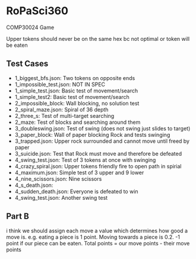# RoPaSci360
COMP30024 Game

Upper tokens should never be on the same hex bc not optimal or token will be eaten

## Test Cases
- 1_biggest_bfs.json: Two tokens on opposite ends
- 1_impossible_test.json: NOT IN SPEC
- 1_simple_test.json: Basic test of movement/search
- 1_simple_test2: Basic test of movement/search
- 2_impossible_block: Wall blocking, no solution test
- 2_spiral_maze.json: Spiral of 36 depth
- 2_three_s: Test of multi-target searching
- 2_maze: Test of blocks and searching around them
- 3_doubleswing.json: Test of swing (does not swing just slides to target)
- 3_paper_block: Wall of paper blocking Rock and tests swinging
- 3_trapped.json: Upper rock surrounded and cannot move until freed by paper 
- 3_suicide.json: Test that Rock must move and therefore be defeated
- 4_swing_test.json: Test of 3 tokens at once with swinging
- 4_crazy_spiral.json: Upper tokens friendly fire to open path in spirial
- 4_maximum.json: Simple test of 3 upper and 9 lower
- 4_nine_scissors.json: Nine scissors
- 4_s_death.json:
- 4_sudden_death.json: Everyone is defeated to win
- 4_swing_test.json: Another swing test


## Part B
i think we should assign each move a value which determines how good a move is. e.g. eating a piece is 1 point. Moving towards a piece is 0.2. -1 point if our piece can be eaten.
Total points = our move points - their move points
